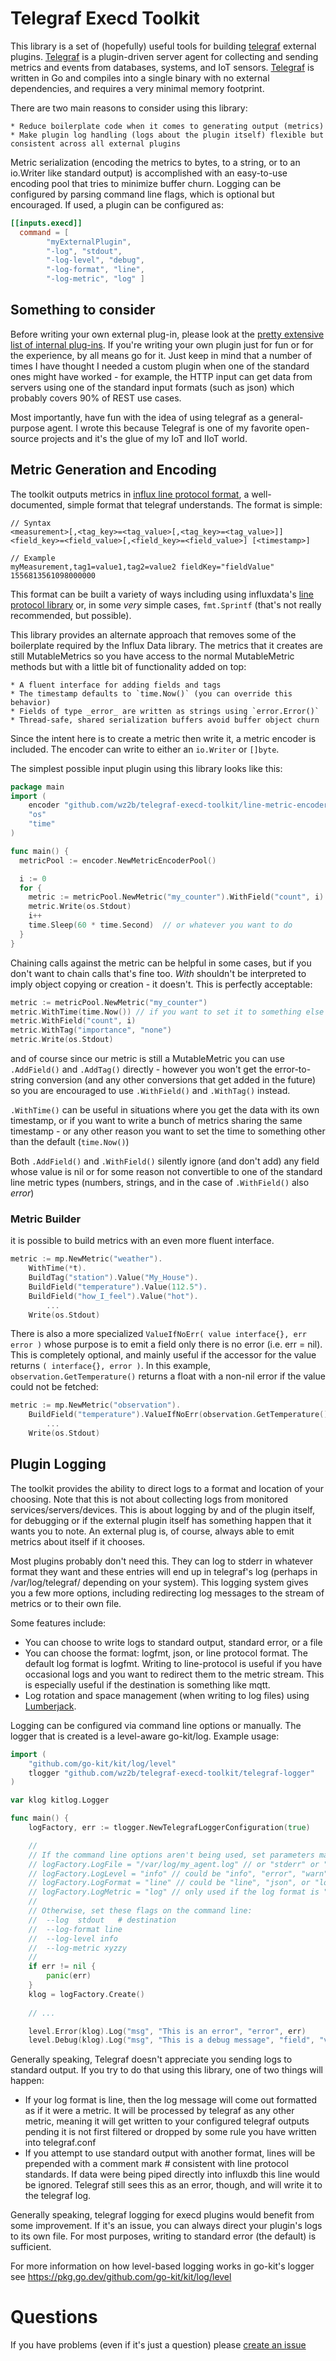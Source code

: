 # Telegraf Execd Toolkit

This library is a set of (hopefully) useful tools for building
[telegraf](https://www.influxdata.com/time-series-platform/telegraf/)
external plugins. [Telegraf](https://www.influxdata.com/time-series-platform/telegraf/)
is a plugin-driven server agent for collecting and sending metrics and events from databases, systems,
and IoT sensors. [Telegraf](https://www.influxdata.com/time-series-platform/telegraf/)
is written in Go and compiles into a single binary with no external dependencies,
and requires a very minimal memory footprint.

There are two main reasons to consider using this library:

    * Reduce boilerplate code when it comes to generating output (metrics)
    * Make plugin log handling (logs about the plugin itself) flexible but consistent across all external plugins

Metric serialization (encoding the metrics to bytes, to a string, or to an io.Writer like standard output) is
accomplished with an easy-to-use encoding pool that tries to minimize buffer churn.  Logging can be configured
by parsing command line flags, which is optional but encouraged.  If used, a plugin can be configured as:

```toml
[[inputs.execd]]
  command = [
        "myExternalPlugin",
        "-log", "stdout",
        "-log-level", "debug",
        "-log-format", "line",
        "-log-metric", "log" ]
```
## Something to consider

Before writing your own external plug-in, please look at the
[pretty extensive list of internal plug-ins](https://docs.influxdata.com/telegraf/v1.19/plugins/).  If
you're writing your own plugin just for fun or for the experience, by all means go for it.  Just keep
in mind that a number of times I have thought I needed a custom plugin when one of the standard ones
might have worked - for example, the HTTP input can get data from servers using one of the standard
input formats (such as json) which probably covers 90% of REST use cases.

Most importantly, have fun with the idea of using telegraf as a general-purpose agent.  I wrote this
because Telegraf is one of my favorite open-source projects and it's the glue of my IoT and IIoT world.

## Metric Generation and Encoding

The toolkit outputs metrics in
[influx line protocol format](https://docs.influxdata.com/influxdb/cloud/reference/syntax/line-protocol/),
a well-documented, simple format that telegraf understands.  The format is simple:

```
// Syntax
<measurement>[,<tag_key>=<tag_value>[,<tag_key>=<tag_value>]] <field_key>=<field_value>[,<field_key>=<field_value>] [<timestamp>]

// Example
myMeasurement,tag1=value1,tag2=value2 fieldKey="fieldValue" 1556813561098000000
```

This format can be built a variety of ways including using influxdata's
[line protocol library](https://github.com/influxdata/line-protocol) or, in some _very_ simple cases, `fmt.Sprintf`
(that's not really recommended, but possible).

This library provides an alternate approach that removes some of the boilerplate required by
the Influx Data library.  The metrics that it creates are still MutableMetrics so you have access to the
normal MutableMetric methods but with a little bit of functionality added on top:

    * A fluent interface for adding fields and tags
    * The timestamp defaults to `time.Now()` (you can override this behavior)
    * Fields of type _error_ are written as strings using `error.Error()`
    * Thread-safe, shared serialization buffers avoid buffer object churn

Since the intent here is to create a metric then write it, a metric encoder is included.  The encoder
can write to either an `io.Writer` or `[]byte`.

The simplest possible input plugin using this library looks like this:

```go
package main
import (
	encoder "github.com/wz2b/telegraf-execd-toolkit/line-metric-encoder"
    "os"
	"time"
)

func main() {
  metricPool := encoder.NewMetricEncoderPool()

  i := 0
  for {
  	metric := metricPool.NewMetric("my_counter").WithField("count", i)
  	metric.Write(os.Stdout)
  	i++
  	time.Sleep(60 * time.Second)  // or whatever you want to do
  }
}
```

Chaining calls against the metric can be helpful in some cases, but if you don't want to chain calls
that's fine too.  _With_ shouldn't be interpreted to imply object copying or creation - it doesn't.  This is
perfectly acceptable:

```go
metric := metricPool.NewMetric("my_counter")
metric.WithTime(time.Now()) // if you want to set it to something else
metric.WithField("count", i)
metric.WithTag("importance", "none")
metric.Write(os.Stdout)
```

and of course since our metric is still a MutableMetric you can use `.AddField()` and `.AddTag()`
directly - however you won't get the error-to-string conversion (and any other conversions that
get added in the future) so you are encouraged to use `.WithField()` and `.WithTag()` instead.

`.WithTime()` can be useful in situations where you get the data with its own timestamp, or
if you want to write a bunch of metrics sharing the same timestamp - or any other reason
you want to set the time to something other than the default (`time.Now()`)

Both `.AddField()` and `.WithField()` silently ignore (and don't add) any field whose value is nil
or for some reason not convertible to one of the standard line metric types (numbers, strings, and
in the case of `.WithField()` also _error_)

### Metric Builder

it is possible to build metrics with an even more fluent interface.

```go
metric := mp.NewMetric("weather").
	WithTime(*t).
	BuildTag("station").Value("My_House").
	BuildField("temperature").Value(112.5").
	BuildField("how_I_feel").Value("hot").
		...
	Write(os.Stdout)
```

There is also a more specialized `ValueIfNoErr( value interface{}, err error )` whose purpose is to 
emit a field only there is no error (i.e. err = nil).  This is completely optional, and mainly useful
if the accessor for the value returns `( interface{}, error )`.  In this example, `observation.GetTemperature()`
returns a float with a non-nil error if the value could not be fetched:

```go
metric := mp.NewMetric("observation").
	BuildField("temperature").ValueIfNoErr(observation.GetTemperature())
        ...
    Write(os.Stdout)
```


## Plugin Logging

The toolkit provides the ability to direct logs to a format and location of your choosing.
Note that this is not about collecting logs from monitored services/servers/devices.  This
is about logging by and of the plugin itself, for debugging or if the external plugin
itself has something happen that it wants you to note.  An external plug is, of course,
always able to emit metrics about itself if it chooses.

Most plugins probably don't need this.  They can log to stderr in whatever format they want
and these entries will end up in telegraf's log (perhaps in /var/log/telegraf/ depending on
your system).  This logging system gives you a few more options, including redirecting log
messages to the stream of metrics or to their own file.

Some features include:

  * You can choose to write logs to standard output, standard error, or a file 
  * You can choose the format: logfmt, json, or line protocol format.  The default log format is logfmt.
    Writing to line-protocol is useful if you have occasional logs and you want to redirect them
    to the metric stream.  This is especially useful if the destination is something like mqtt.
  * Log rotation and space management (when writing to log files) using 
    [Lumberjack]("gopkg.in/natefinch/lumberjack.v2").

Logging can be configured via command line options or manually.  The logger that is created is
a level-aware go-kit/log.  Example usage:

```go
import (
    "github.com/go-kit/kit/log/level"
    tlogger "github.com/wz2b/telegraf-execd-toolkit/telegraf-logger"
)

var klog kitlog.Logger

func main() {
	logFactory, err := tlogger.NewTelegrafLoggerConfiguration(true)

	//
	// If the command line options aren't being used, set parameters manually here
	// logFactory.LogFile = "/var/log/my_agent.log" // or "stderr" or "stdout"
	// logFactory.LogLevel = "info" // could be "info", "error", "warn" (the default), "debug", "all", or "none"
	// logFactory.LogFormat = "line" // could be "line", "json", or "logfmt" (the default)
	// logFactory.LogMetric = "log" // only used if the log format is "line"
	//
	// Otherwise, set these flags on the command line:
	//  --log  stdout   # destination
	//  --log-format line
	//  --log-level info
	//  --log-metric xyzzy
	//
	if err != nil {
		panic(err)
	}
    klog = logFactory.Create()	
	
    // ...

	level.Error(klog).Log("msg", "This is an error", "error", err)
    level.Debug(klog).Log("msg", "This is a debug message", "field", "value1", "code", "8008135")
```

Generally speaking, Telegraf doesn't appreciate you sending logs to standard output.  If you try
to do that using this library, one of two things will happen:

  * If your log format is line, then the log message will come out formatted as if it were a metric.
    It will be processed by telegraf as any other metric, meaning it will get written to your
    configured telegraf outputs pending it is not first filtered or dropped by some rule you have
    written into telegraf.conf
  * If you attempt to use standard output with another format, lines will be prepended with a
    comment mark _#_ consistent with line protocol standards.  If data were being piped directly
    into influxdb this line would be ignored.  Telegraf still sees this as an error, though, and
    will write it to the telegraf log.
 

Generally speaking, telegraf logging for execd plugins would benefit from some improvement.  If
it's an issue, you can always direct your plugin's logs to its own file.  For most purposes,
writing to standard error (the default) is sufficient.

   
For more information on how level-based logging works in go-kit's logger see
https://pkg.go.dev/github.com/go-kit/kit/log/level

# Questions
If you have problems (even if it's just a question) please
[create an issue](https://github.com/wz2b/telegraf-execd-toolkit/issues)

